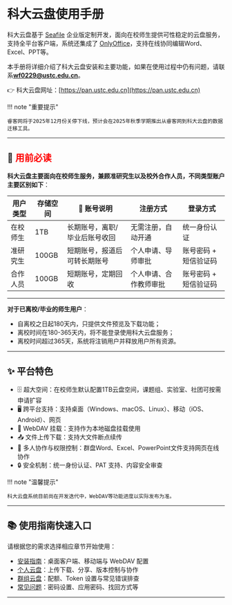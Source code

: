 # 科大云盘使用手册

科大云盘基于 [Seafile](https://www.seafile.com/features/) 企业版定制开发，面向在校师生提供可性稳定的云盘服务，支持全平台客户端，系统还集成了 [OnlyOffice](https://www.onlyoffice.com/zh/)，支持在线协同编辑Word、Excel、PPT等。

本手册将详细介绍了科大云盘安装和主要功能，如果在使用过程中仍有问题，请联系**wf0229@ustc.edu.cn**。

👉 科大云盘网址：[https://pan.ustc.edu.cn](https://pan.ustc.edu.cn)

!!! note "重要提示"

    睿客网将于2025年12月份关停下线，预计会在2025年秋季学期推出从睿客网到科大云盘的数据迁移工具。
---

## 📢 <span style="color:red">用前必读</span>

**科大云盘主要面向在校师生服务，兼顾准研究生以及校外合作人员，不同类型账户主要区别如下**：

| 用户类型   | 存储空间 | 🧾 账号说明                 | 注册方式     | 登录方式             |
|---------------|--------------|---------------------------|--------------------|----------------------|
| 在校师生   | 1TB          | 长期账号，离职/毕业后账号收回| 无需注册，自动开通   | 统一身份认证         |
| 准研究生   | 100GB        | 短期账号，报道后可转长期账号 | 个人申请、导师审批   | 账号密码 + 短信验证码 |
| 合作人员   | 100GB        | 短期账号，定期回收          | 个人申请、合作教师审批 | 账号密码 + 短信验证码 |
---

**对于已离校/毕业的师生用户**：

- 自离校之日起180天内，只提供文件预览及下载功能；
- 离校时间在180-365天内，将不能登录使用科大云盘服务；
- 离校时间超过365天，系统将注销用户并释放用户所有资源。
---

## ✨ 平台特色

- 🗄️ 超大空间：在校师生默认配置1TB云盘空间，课题组、实验室、社团可按需申请扩容
- 🖥️ 跨平台支持：支持桌面（Windows、macOS、Linux）、移动（iOS、Android）、网页
- 🔗 WebDAV 挂载：支持作为本地磁盘挂载使用
- 📤 文件上传下载：支持大文件断点续传
- 👥 多人协作与权限控制：群盘Word、Excel、PowerPoint文件支持网页在线协作
- 🔒 安全机制：统一身份认证、PAT 支持、内容安全审查

!!! note "温馨提示"

    科大云盘系统目前尚在开发迭代中，WebDAV等功能进度以实际发布为准。
---

## 📚 使用指南快速入口

请根据您的需求选择相应章节开始使用：

- [安装指南](install/index.md)：桌面客户端、移动端与 WebDAV 配置
- [个人云盘](personal/index.md)：上传下载、分享、版本控制与协作
- [群组云盘](group/index.md)：配额、Token 设置与常见错误排查
- [常见问题](security/index.md)：密码设置、应用密码、找回方式等
---